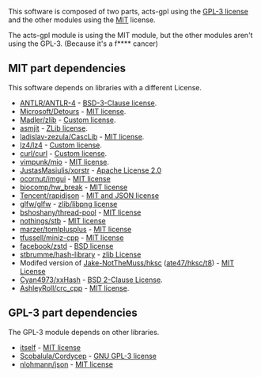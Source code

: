 This software is composed of two parts, acts-gpl using the [GPL-3 license](licenses/gpl3.md) and the other modules using the [MIT](licenses/mit.md) license.

The acts-gpl module is using the MIT module, but the other modules aren't using the GPL-3. (Because it's a f**** cancer)

## MIT part dependencies

This software depends on libraries with a different License.

- [ANTLR/ANTLR-4](https://github.com/antlr/antlr4) - [BSD-3-Clause license](https://github.com/antlr/antlr4/blob/master/LICENSE.txt).
- [Microsoft/Detours](https://github.com/microsoft/Detours) - [MIT license](https://github.com/microsoft/Detours/blob/main/LICENSE.md).
- [Madler/zlib](https://github.com/madler/zlib) - [Custom license](https://github.com/madler/zlib/blob/master/LICENSE).
- [asmjit](https://github.com/asmjit/asmjit) - [ZLib license](https://github.com/asmjit/asmjit/blob/master/LICENSE.md).
- [ladislav-zezula/CascLib](https://github.com/ladislav-zezula/CascLib) - [MIT license](https://github.com/ladislav-zezula/CascLib/blob/master/LICENSE).
- [lz4/lz4](https://github.com/lz4/lz4) - [Custom license](https://github.com/lz4/lz4/blob/dev/lib/LICENSE).
- [curl/curl](https://github.com/curl/curl) - [Custom license](https://github.com/curl/curl/blob/master/COPYING).
- [vimpunk/mio](https://github.com/vimpunk/mio) - [MIT license](https://github.com/vimpunk/mio/blob/master/LICENSE).
- [JustasMasiulis/xorstr](https://github.com/JustasMasiulis/xorstr) - [Apache License 2.0](https://github.com/JustasMasiulis/xorstr/blob/master/LICENSE)
- [ocornut/imgui](https://github.com/ocornut/imgui) - [MIT license](https://github.com/ocornut/imgui/blob/master/LICENSE.txt)
- [biocomp/hw_break](https://github.com/biocomp/hw_break) - [MIT license](https://github.com/biocomp/hw_break/blob/master/LICENSE)
- [Tencent/rapidjson](https://github.com/Tencent/rapidjson) - [MIT and JSON license](https://github.com/Tencent/rapidjson/blob/master/license.txt)
- [glfw/glfw](https://github.com/glfw/glfw) - [zlib/libpng license](https://github.com/glfw/glfw/blob/master/LICENSE.md)
- [bshoshany/thread-pool](https://github.com/bshoshany/thread-pool) - [MIT license](https://github.com/bshoshany/thread-pool/blob/master/LICENSE.txt)
- [nothings/stb](https://github.com/nothings/stb) - [MIT license](https://github.com/nothings/stb/blob/master/LICENSE)
- [marzer/tomlplusplus](https://github.com/marzer/tomlplusplus) - [MIT license](https://github.com/marzer/tomlplusplus/blob/master/LICENSE)
- [tfussell/miniz-cpp](https://github.com/tfussell/miniz-cpp) - [MIT license](https://github.com/tfussell/miniz-cpp/blob/master/LICENSE.md)
- [facebook/zstd](https://github.com/facebook/zstd) - [BSD license](https://github.com/facebook/zstd/blob/dev/LICENSE)
- [stbrumme/hash-library](https://github.com/stbrumme/hash-library) - [zlib License](https://github.com/stbrumme/hash-library/blob/master/LICENSE)
- Modifed version of [Jake-NotTheMuss/hksc](https://github.com/Jake-NotTheMuss/hksc) ([ate47/hksc/t8](https://github.com/ate47/hksc/tree/test_t8)) - [MIT License](https://github.com/Jake-NotTheMuss/hksc/blob/master/COPYRIGHT)
- [Cyan4973/xxHash](https://github.com/Cyan4973/xxHash) - [BSD 2-Clause License](https://github.com/Cyan4973/xxHash/blob/dev/LICENSE).
- [AshleyRoll/crc_cpp](https://github.com/AshleyRoll/crc_cpp) - [MIT license](https://github.com/AshleyRoll/crc_cpp/blob/main/LICENSE).

## GPL-3 part dependencies

The GPL-3 module depends on other libraries.

- [itself](https://github.com/ate47/atian-cod-tools) - [MIT license](licenses/mit.md)
- [Scobalula/Cordycep](https://github.com/Scobalula/Cordycep) - [GNU GPL-3 license](https://github.com/Scobalula/Cordycep/blob/main/LICENSE.md)
- [nlohmann/json](https://github.com/nlohmann/json) - [MIT license](https://github.com/nlohmann/json/blob/develop/LICENSE.MIT)
